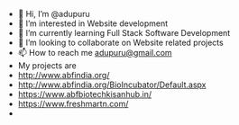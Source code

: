 - 👋 Hi, I’m @adupuru
- 👀 I’m interested in Website development
- 🌱 I’m currently learning Full Stack Software Development
- 💞️ I’m looking to collaborate on Website related projects
- 📫 How to reach me adupuru@gmail.com
- My projects are 
- http://www.abfindia.org/
- http://www.abfindia.org/BioIncubator/Default.aspx
- https://www.abfbiotechkisanhub.in/
- https://www.freshmartn.com/
-   

<!---
adupuru/adupuru is a ✨ special ✨ repository because its `README.md` (this file) appears on your GitHub profile.
You can click the Preview link to take a look at your changes.
--->
